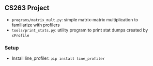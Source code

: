 ## CS263 Project


* `programs/matrix_mult.py`: simple matrix-matrix multiplication to familiarize with profilers
* `tools/print_stats.py`: utility program to print stat dumps created by `cProfile`

### Setup

* Install line_profiler: `pip install line_profiler`